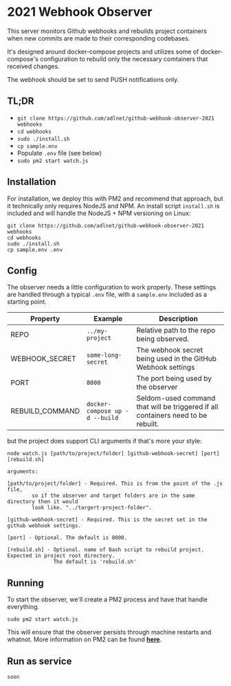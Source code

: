 # 2021 Webhook Observer

This server monitors Github webhooks and rebuilds project containers when new commits are made to their corresponding codebases. 

It's designed around docker-compose projects and utilizes some of docker-compose's configuration to rebuild only the necessary comtainers that received changes.

The webhook should be set to send PUSH notifications only.

## TL;DR

- `git clone https://github.com/adlnet/github-webhook-observer-2021 webhooks`
- `cd webhooks`
- `sudo ./install.sh`
- `cp sample.env`
- Populate `.env` file (see below)
- `sudo pm2 start watch.js`

## Installation

For installation, we deploy this with PM2 and recommend that approach, but it technically only requires NodeJS and NPM.  An install script `install.sh` is included and will handle the NodeJS + NPM versioning on Linux:
```
git clone https://github.com/adlnet/github-webhook-observer-2021 webhooks
cd webhooks
sudo ./install.sh
cp sample.env .env
```

## Config

The observer needs a little configuration to work properly.  These settings are handled through a typical `.env` file, with a `sample.env` included as a starting point.

|Property|Example|Description|
|-|-|-|
|REPO|`../my-project`|Relative path to the repo being observed.|
|WEBHOOK_SECRET|`some-long-secret`|The webhook secret being used in the GitHub Webhook settings|
|PORT|`8000`|The port being used by the observer|
|REBUILD_COMMAND|`docker-compose up -d --build`|Seldom-used command that will be triggered if all containers need to be rebuilt.|

but the project does support CLI arguments if that's more your style:
```
node watch.js [path/to/project/folder] [github-webhook-secret] [port] [rebuild.sh]

arguments:

[path/to/project/folder] - Required. This is from the point of the .js file, 
        so if the observer and target folders are in the same directory then it would
        look like. "../targert-project-folder".

[github-webhook-secret] - Required. This is the secret set in the github webhook settings.

[port] - Optional. The default is 8000.

[rebuild.sh] - Optional. name of Bash script to rebuild project. Expected in project root directory. 
               The default is 'rebuild.sh'
```


## Running

To start the observer, we'll create a PM2 process and have that handle everything.
```
sudo pm2 start watch.js
```

This will ensure that the observer persists through machine restarts and whatnot.  More information on PM2 can be found **[here](https://pm2.keymetrics.io/docs/usage/quick-start/)**.


## Run as service
```soon```


